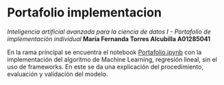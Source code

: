 # Portafolio implementacion
*Inteligencia artificial avanzada para la ciencia de datos I - Portafolio de implementación individual*
**María Fernanda Torres Alcubilla A01285041**

En la rama principal se encuentra el notebook [Portafolio.ipynb](Portafolio.ipynb) con la implementación del algoritmo de Machine Learning, regresión lineal, sin el uso de frameworks. En este se da una explicación del procedimiento, evaluación y validación del modelo. 
